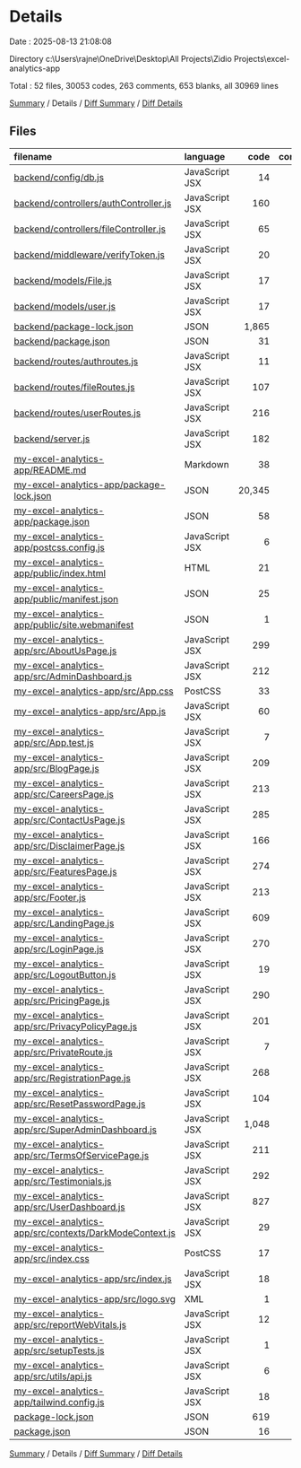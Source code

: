 # Details

Date : 2025-08-13 21:08:08

Directory c:\\Users\\rajne\\OneDrive\\Desktop\\All Projects\\Zidio Projects\\excel-analytics-app

Total : 52 files,  30053 codes, 263 comments, 653 blanks, all 30969 lines

[Summary](results.md) / Details / [Diff Summary](diff.md) / [Diff Details](diff-details.md)

## Files
| filename | language | code | comment | blank | total |
| :--- | :--- | ---: | ---: | ---: | ---: |
| [backend/config/db.js](/backend/config/db.js) | JavaScript JSX | 14 | 0 | 4 | 18 |
| [backend/controllers/authController.js](/backend/controllers/authController.js) | JavaScript JSX | 160 | 5 | 33 | 198 |
| [backend/controllers/fileController.js](/backend/controllers/fileController.js) | JavaScript JSX | 65 | 1 | 12 | 78 |
| [backend/middleware/verifyToken.js](/backend/middleware/verifyToken.js) | JavaScript JSX | 20 | 3 | 8 | 31 |
| [backend/models/File.js](/backend/models/File.js) | JavaScript JSX | 17 | 0 | 4 | 21 |
| [backend/models/user.js](/backend/models/user.js) | JavaScript JSX | 17 | 0 | 3 | 20 |
| [backend/package-lock.json](/backend/package-lock.json) | JSON | 1,865 | 0 | 1 | 1,866 |
| [backend/package.json](/backend/package.json) | JSON | 31 | 0 | 1 | 32 |
| [backend/routes/authroutes.js](/backend/routes/authroutes.js) | JavaScript JSX | 11 | 2 | 3 | 16 |
| [backend/routes/fileRoutes.js](/backend/routes/fileRoutes.js) | JavaScript JSX | 107 | 9 | 21 | 137 |
| [backend/routes/userRoutes.js](/backend/routes/userRoutes.js) | JavaScript JSX | 216 | 44 | 45 | 305 |
| [backend/server.js](/backend/server.js) | JavaScript JSX | 182 | 10 | 42 | 234 |
| [my-excel-analytics-app/README.md](/my-excel-analytics-app/README.md) | Markdown | 38 | 0 | 33 | 71 |
| [my-excel-analytics-app/package-lock.json](/my-excel-analytics-app/package-lock.json) | JSON | 20,345 | 0 | 1 | 20,346 |
| [my-excel-analytics-app/package.json](/my-excel-analytics-app/package.json) | JSON | 58 | 0 | 1 | 59 |
| [my-excel-analytics-app/postcss.config.js](/my-excel-analytics-app/postcss.config.js) | JavaScript JSX | 6 | 0 | 1 | 7 |
| [my-excel-analytics-app/public/index.html](/my-excel-analytics-app/public/index.html) | HTML | 21 | 23 | 1 | 45 |
| [my-excel-analytics-app/public/manifest.json](/my-excel-analytics-app/public/manifest.json) | JSON | 25 | 0 | 1 | 26 |
| [my-excel-analytics-app/public/site.webmanifest](/my-excel-analytics-app/public/site.webmanifest) | JSON | 1 | 0 | 0 | 1 |
| [my-excel-analytics-app/src/AboutUsPage.js](/my-excel-analytics-app/src/AboutUsPage.js) | JavaScript JSX | 299 | 11 | 19 | 329 |
| [my-excel-analytics-app/src/AdminDashboard.js](/my-excel-analytics-app/src/AdminDashboard.js) | JavaScript JSX | 212 | 12 | 17 | 241 |
| [my-excel-analytics-app/src/App.css](/my-excel-analytics-app/src/App.css) | PostCSS | 33 | 0 | 6 | 39 |
| [my-excel-analytics-app/src/App.js](/my-excel-analytics-app/src/App.js) | JavaScript JSX | 60 | 1 | 8 | 69 |
| [my-excel-analytics-app/src/App.test.js](/my-excel-analytics-app/src/App.test.js) | JavaScript JSX | 7 | 0 | 2 | 9 |
| [my-excel-analytics-app/src/BlogPage.js](/my-excel-analytics-app/src/BlogPage.js) | JavaScript JSX | 209 | 5 | 14 | 228 |
| [my-excel-analytics-app/src/CareersPage.js](/my-excel-analytics-app/src/CareersPage.js) | JavaScript JSX | 213 | 4 | 13 | 230 |
| [my-excel-analytics-app/src/ContactUsPage.js](/my-excel-analytics-app/src/ContactUsPage.js) | JavaScript JSX | 285 | 5 | 14 | 304 |
| [my-excel-analytics-app/src/DisclaimerPage.js](/my-excel-analytics-app/src/DisclaimerPage.js) | JavaScript JSX | 166 | 2 | 15 | 183 |
| [my-excel-analytics-app/src/FeaturesPage.js](/my-excel-analytics-app/src/FeaturesPage.js) | JavaScript JSX | 274 | 10 | 16 | 300 |
| [my-excel-analytics-app/src/Footer.js](/my-excel-analytics-app/src/Footer.js) | JavaScript JSX | 213 | 4 | 5 | 222 |
| [my-excel-analytics-app/src/LandingPage.js](/my-excel-analytics-app/src/LandingPage.js) | JavaScript JSX | 609 | 32 | 28 | 669 |
| [my-excel-analytics-app/src/LoginPage.js](/my-excel-analytics-app/src/LoginPage.js) | JavaScript JSX | 270 | 10 | 27 | 307 |
| [my-excel-analytics-app/src/LogoutButton.js](/my-excel-analytics-app/src/LogoutButton.js) | JavaScript JSX | 19 | 0 | 4 | 23 |
| [my-excel-analytics-app/src/PricingPage.js](/my-excel-analytics-app/src/PricingPage.js) | JavaScript JSX | 290 | 7 | 15 | 312 |
| [my-excel-analytics-app/src/PrivacyPolicyPage.js](/my-excel-analytics-app/src/PrivacyPolicyPage.js) | JavaScript JSX | 201 | 2 | 16 | 219 |
| [my-excel-analytics-app/src/PrivateRoute.js](/my-excel-analytics-app/src/PrivateRoute.js) | JavaScript JSX | 7 | 2 | 3 | 12 |
| [my-excel-analytics-app/src/RegistrationPage.js](/my-excel-analytics-app/src/RegistrationPage.js) | JavaScript JSX | 268 | 12 | 21 | 301 |
| [my-excel-analytics-app/src/ResetPasswordPage.js](/my-excel-analytics-app/src/ResetPasswordPage.js) | JavaScript JSX | 104 | 0 | 13 | 117 |
| [my-excel-analytics-app/src/SuperAdminDashboard.js](/my-excel-analytics-app/src/SuperAdminDashboard.js) | JavaScript JSX | 1,048 | 7 | 76 | 1,131 |
| [my-excel-analytics-app/src/TermsOfServicePage.js](/my-excel-analytics-app/src/TermsOfServicePage.js) | JavaScript JSX | 211 | 2 | 19 | 232 |
| [my-excel-analytics-app/src/Testimonials.js](/my-excel-analytics-app/src/Testimonials.js) | JavaScript JSX | 292 | 9 | 19 | 320 |
| [my-excel-analytics-app/src/UserDashboard.js](/my-excel-analytics-app/src/UserDashboard.js) | JavaScript JSX | 827 | 23 | 48 | 898 |
| [my-excel-analytics-app/src/contexts/DarkModeContext.js](/my-excel-analytics-app/src/contexts/DarkModeContext.js) | JavaScript JSX | 29 | 0 | 5 | 34 |
| [my-excel-analytics-app/src/index.css](/my-excel-analytics-app/src/index.css) | PostCSS | 17 | 0 | 3 | 20 |
| [my-excel-analytics-app/src/index.js](/my-excel-analytics-app/src/index.js) | JavaScript JSX | 18 | 2 | 3 | 23 |
| [my-excel-analytics-app/src/logo.svg](/my-excel-analytics-app/src/logo.svg) | XML | 1 | 0 | 0 | 1 |
| [my-excel-analytics-app/src/reportWebVitals.js](/my-excel-analytics-app/src/reportWebVitals.js) | JavaScript JSX | 12 | 0 | 2 | 14 |
| [my-excel-analytics-app/src/setupTests.js](/my-excel-analytics-app/src/setupTests.js) | JavaScript JSX | 1 | 4 | 1 | 6 |
| [my-excel-analytics-app/src/utils/api.js](/my-excel-analytics-app/src/utils/api.js) | JavaScript JSX | 6 | 0 | 3 | 9 |
| [my-excel-analytics-app/tailwind.config.js](/my-excel-analytics-app/tailwind.config.js) | JavaScript JSX | 18 | 0 | 1 | 19 |
| [package-lock.json](/package-lock.json) | JSON | 619 | 0 | 1 | 620 |
| [package.json](/package.json) | JSON | 16 | 0 | 1 | 17 |

[Summary](results.md) / Details / [Diff Summary](diff.md) / [Diff Details](diff-details.md)